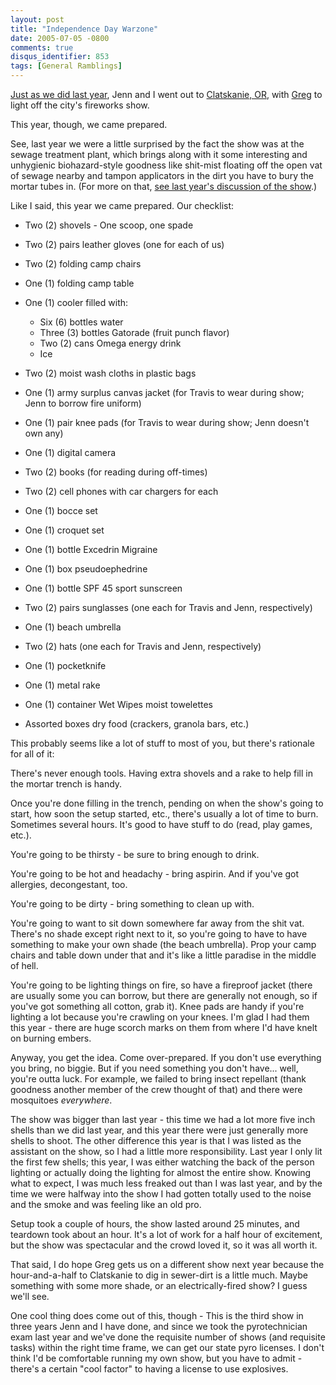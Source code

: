 ```yaml
---
layout: post
title: "Independence Day Warzone"
date: 2005-07-05 -0800
comments: true
disqus_identifier: 853
tags: [General Ramblings]
---
```

[Just as we did last
year](/archive/2004/07/09/fireworks-in-clatskanie.aspx), Jenn and I went
out to [Clatskanie, OR](http://www.clatskanie.com/), with
[Greg](http://www.greghughes.net/) to light off the city's fireworks
show.
 
 This year, though, we came prepared.
 
 See, last year we were a little surprised by the fact the show was at
the sewage treatment plant, which brings along with it some interesting
and unhygienic biohazard-style goodness like shit-mist floating off the
open vat of sewage nearby and tampon applicators in the dirt you have to
bury the mortar tubes in. (For more on that, [see last year's discussion
of the show](/archive/2004/07/09/fireworks-in-clatskanie.aspx).)
 
 Like I said, this year we came prepared. Our checklist:
-   Two (2) shovels - One scoop, one spade
-   Two (2) pairs leather gloves (one for each of us)
-   Two (2) folding camp chairs
-   One (1) folding camp table
-   One (1) cooler filled with:
    -   Six (6) bottles water
    -   Three (3) bottles Gatorade (fruit punch flavor)
    -   Two (2) cans Omega energy drink
    -   Ice

-   Two (2) moist wash cloths in plastic bags
-   One (1) army surplus canvas jacket (for Travis to wear during show;
    Jenn to borrow fire uniform)
-   One (1) pair knee pads (for Travis to wear during show; Jenn doesn't
    own any)
-   One (1) digital camera
-   Two (2) books (for reading during off-times)
-   Two (2) cell phones with car chargers for each
-   One (1) bocce set
-   One (1) croquet set
-   One (1) bottle Excedrin Migraine
-   One (1) box pseudoephedrine
-   One (1) bottle SPF 45 sport sunscreen
-   Two (2) pairs sunglasses (one each for Travis and Jenn,
    respectively)
-   One (1) beach umbrella
-   Two (2) hats (one each for Travis and Jenn, respectively)
-   One (1) pocketknife
-   One (1) metal rake
-   One (1) container Wet Wipes moist towelettes
-   Assorted boxes dry food (crackers, granola bars, etc.)


 
 This probably seems like a lot of stuff to most of you, but there's
rationale for all of it:
 
 There's never enough tools. Having extra shovels and a rake to help
fill in the mortar trench is handy.
 
 Once you're done filling in the trench, pending on when the show's
going to start, how soon the setup started, etc., there's usually a lot
of time to burn. Sometimes several hours. It's good to have stuff to do
(read, play games, etc.).
 
 You're going to be thirsty - be sure to bring enough to drink.
 
 You're going to be hot and headachy - bring aspirin. And if you've got
allergies, decongestant, too.
 
 You're going to be dirty - bring something to clean up with.
 
 You're going to want to sit down somewhere far away from the shit vat.
There's no shade except right next to it, so you're going to have to
have something to make your own shade (the beach umbrella). Prop your
camp chairs and table down under that and it's like a little paradise in
the middle of hell.
 
 You're going to be lighting things on fire, so have a fireproof jacket
(there are usually some you can borrow, but there are generally not
enough, so if you've got something all cotton, grab it). Knee pads are
handy if you're lighting a lot because you're crawling on your knees.
I'm glad I had them this year - there are huge scorch marks on them from
where I'd have knelt on burning embers.
 
 Anyway, you get the idea. Come over-prepared. If you don't use
everything you bring, no biggie. But if you need something you don't
have... well, you're outta luck. For example, we failed to bring insect
repellant (thank goodness another member of the crew thought of that)
and there were mosquitoes *everywhere*.
 
 The show was bigger than last year - this time we had a lot more five
inch shells than we did last year, and this year there were just
generally more shells to shoot. The other difference this year is that I
was listed as the assistant on the show, so I had a little more
responsibility. Last year I only lit the first few shells; this year, I
was either watching the back of the person lighting or actually doing
the lighting for almost the entire show. Knowing what to expect, I was
much less freaked out than I was last year, and by the time we were
halfway into the show I had gotten totally used to the noise and the
smoke and was feeling like an old pro.
 
 Setup took a couple of hours, the show lasted around 25 minutes, and
teardown took about an hour. It's a lot of work for a half hour of
excitement, but the show was spectacular and the crowd loved it, so it
was all worth it.
 
 That said, I do hope Greg gets us on a different show next year because
the hour-and-a-half to Clatskanie to dig in sewer-dirt is a little much.
Maybe something with some more shade, or an electrically-fired show? I
guess we'll see.
 
 One cool thing does come out of this, though - This is the third show
in three years Jenn and I have done, and since we took the
pyrotechnician exam last year and we've done the requisite number of
shows (and requisite tasks) within the right time frame, we can get our
state pyro licenses. I don't think I'd be comfortable running my own
show, but you have to admit - there's a certain "cool factor" to having
a license to use explosives.

